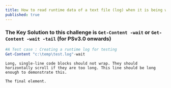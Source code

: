 ```yaml
---
title: How to read runtime data of a text file (log) when it is being written?
published: true
---
```

### [](#header-3)The Key Solution to this challenge is `Get-Content -wait` or `Get-Content -wait -tail` (for PSv3.0 onwards)

```powershell
#A Test case : Creating a runtime log for testing
Get-Content "c:\temp\test.log"-wait
```

```
Long, single-line code blocks should not wrap. They should horizontally scroll if they are too long. This line should be long enough to demonstrate this.
```

```
The final element.
```
